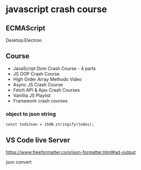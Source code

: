 # javascript crash course

## ECMAScript

Desktop:Electron

## Course  

* JavaScript Dom Crash Course - 4 parts
* JS OOP Crash Course
* High Order Array Methods Video
* Async JS Crash Course
* Fetch API & Ajax Crash Courses
* Vanillia JS Playlist
* Framework crash courses


### object to json string

```const todoJson = JSON.stringify(todos);```





## VS Code live Server

https://www.freeformatter.com/json-formatter.html#ad-output 

json convert
